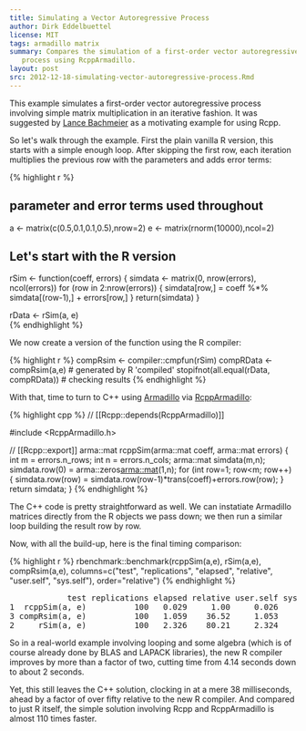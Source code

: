 ```yaml
---
title: Simulating a Vector Autoregressive Process
author: Dirk Eddelbuettel
license: MIT
tags: armadillo matrix
summary: Compares the simulation of a first-order vector autoregressive 
   process using RcppArmadillo.
layout: post
src: 2012-12-18-simulating-vector-autoregressive-process.Rmd
---
```


This example simulates a first-order vector autoregressive process involving simple matrix multiplication in an iterative fashion. It was suggested by [Lance Bachmeier](http://www-personal.ksu.edu/~lanceb/) as a motivating  example for using Rcpp.

So let's walk through the example. First the plain vanilla R version, this starts with a simple enough loop. After skipping the first row, each iteration multiplies the previous row with the parameters and adds error terms:


{% highlight r %}
## parameter and error terms used throughout
a <- matrix(c(0.5,0.1,0.1,0.5),nrow=2)
e <- matrix(rnorm(10000),ncol=2)

## Let's start with the R version
rSim <- function(coeff, errors) {
   simdata <- matrix(0, nrow(errors), ncol(errors))
   for (row in 2:nrow(errors)) {
      simdata[row,] = coeff %*% simdata[(row-1),] + errors[row,]
   }
   return(simdata)
}

rData <- rSim(a, e)     
{% endhighlight %}


We now create a version of the function using the R compiler:


{% highlight r %}
compRsim <- compiler::cmpfun(rSim)
compRData <- compRsim(a,e)              # generated by R 'compiled'
stopifnot(all.equal(rData, compRData))  # checking results
{% endhighlight %}


With that, time to turn to C++ using [Armadillo](http://arma.sourceforge.net/) via [RcppArmadillo](http://dirk.eddelbuettel.com/code/rcpp.armadillo.html):


{% highlight cpp %}
// [[Rcpp::depends(RcppArmadillo)]]

#include <RcppArmadillo.h>

// [[Rcpp::export]]
arma::mat rcppSim(arma::mat coeff, arma::mat errors) {
   int m = errors.n_rows; int n = errors.n_cols;
   arma::mat simdata(m,n);
   simdata.row(0) = arma::zeros<arma::mat>(1,n);
   for (int row=1; row<m; row++) {
      simdata.row(row) = simdata.row(row-1)*trans(coeff)+errors.row(row);
   }
   return simdata;
}
{% endhighlight %}


The C++ code is pretty straightforward as well. We can instatiate Armadillo matrices directly from the R objects we pass down; we then run a similar loop building the result row by row.

Now, with all the build-up, here is the final timing comparison:


{% highlight r %}
rbenchmark::benchmark(rcppSim(a,e),
                      rSim(a,e),
                      compRsim(a,e),
                      columns=c("test", "replications", "elapsed",
                                "relative", "user.self", "sys.self"),
                      order="relative")
{% endhighlight %}



<pre class="output">
            test replications elapsed relative user.self sys.self
1  rcppSim(a, e)          100   0.029     1.00     0.026    0.003
3 compRsim(a, e)          100   1.059    36.52     1.053    0.005
2     rSim(a, e)          100   2.326    80.21     2.324    0.003
</pre>


So in a real-world example involving looping and some algebra (which is of course already done by BLAS and LAPACK libraries), the new R compiler improves by more than a factor of two, cutting time from 4.14 seconds down to about 2 seconds. 

Yet, this still leaves the C++ solution, clocking in at a mere 38 milliseconds, ahead by a factor of over fifty relative to the new R compiler. And compared to just R itself, the simple solution involving Rcpp and RcppArmadillo is almost 110 times faster.



